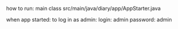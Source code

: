how to run: main class src/main/java/diary/app/AppStarter.java

when app started:
to log in as admin:
login: admin
password: admin